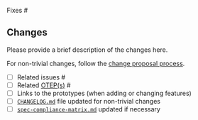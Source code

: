 Fixes #

## Changes

Please provide a brief description of the changes here.

For non-trivial changes, follow the [change proposal process](https://github.com/open-telemetry/opentelemetry-specification/blob/main/CONTRIBUTING.md#proposing-a-change).

* [ ] Related issues #
* [ ] Related [OTEP(s)](https://github.com/open-telemetry/oteps) #
* [ ] Links to the prototypes (when adding or changing features)
* [ ] [`CHANGELOG.md`](https://github.com/open-telemetry/opentelemetry-specification/blob/main/CHANGELOG.md) file updated for non-trivial changes
* [ ] [`spec-compliance-matrix.md`](https://github.com/open-telemetry/opentelemetry-specification/blob/main/spec-compliance-matrix.md) updated if necessary
